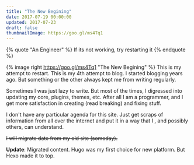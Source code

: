 ```yaml
---
title: "The New Begining"
date: 2017-07-19 00:00:00
updated: 2017-07-23
draft: false
thumbnailImage: https://goo.gl/ms4Tq1
---
```

{% quote "An Engineer" %}
If its not working, try restarting it
{% endquote %}

<!--more -->

{% image right  https://goo.gl/ms4Tq1 "The New Begining" %}
This is my attempt to restart. This is my 4th attempt to blog. I started blogging years ago. But something or the other always kept me from writing regularly.


Sometimes I was just lazy to write. But most of the times, I digressed into updating my core, plugins, themes, etc. After all I am a programmer, and I get more satisfaction in creating (read breaking) and fixing stuff.

I don't have any particular agenda for this site. Just get scraps of information from all over the internet and put it in a way that I , and possibly others, can understand.

~~I will migrate date from my old site (someday).~~

**Update**: Migrated content. Hugo was my first choice for new platform. But Hexo made it to top.

[the-new-begining.jpg]:https://goo.gl/ms4Tq1
